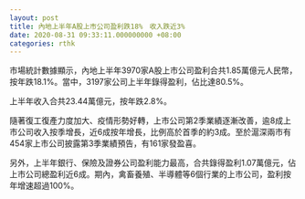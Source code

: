 ```yaml
---
layout: post
title: 內地上半年A股上市公司盈利跌18%　收入跌近3%
date: 2020-08-31 09:33:11.000000000 +08:00
categories: rthk
---
```


市場統計數據顯示，內地上半年3970家A股上市公司盈利合共1.85萬億元人民幣，按年跌18.1%。當中，3197家公司上半年錄得盈利，佔比達80.5%。

上半年收入合共23.44萬億元，按年跌2.8%。

隨著復工復產力度加大、疫情形勢好轉，上市公司第2季業績逐漸改善，逾8成上市公司收入按季增長，近6成按年增長，比例高於首季的約3成。至於滬深兩市有454家上市公司披露第3季業績預告，有161家發盈喜。

另外，上半年銀行、保險及證券公司盈利能力最高，合共錄得盈利1.07萬億元，佔上市公司總盈利近6成。期內，禽畜養殖、半導體等6個行業的上市公司，盈利按年增速超過100%。
